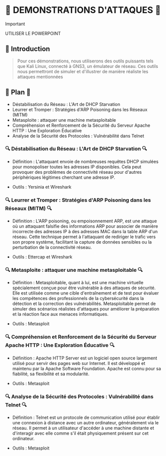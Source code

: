# 🔐 DEMONSTRATIONS D'ATTAQUES 🔐

> [!IMPORTANT]
> UTILISER LE POWERPOINT

## 📣 Introduction

> Pour ces démonstrations, nous utiliserons des outils puissants tels que Kali Linux, connecté à GNS3, un émulateur de réseau. Ces outils nous permettront de simuler et d'illustrer de manière réaliste les attaques mentionnées


## 📍 Plan 📍

- Déstabilisation du Réseau : L'Art de DHCP Starvation
- Leurrer et Tromper : Stratégies d'ARP Poisoning dans les Réseaux (MITM)
- Metasploite : attaquer une machine metasploitable 
- Compréhension et Renforcement de la Sécurité du Serveur Apache HTTP : Une Exploration Éducative
- Analyse de la Sécurité des Protocoles : Vulnérabilité dans Telnet

### 🔍 Déstabilisation du Réseau : L'Art de DHCP Starvation 🔍

- Définition : L'attaquant envoie de nombreuses requêtes DHCP simulées pour monopoliser toutes les adresses IP disponibles.
Cela peut provoquer des problèmes de connectivité réseau pour d'autres périphériques légitimes cherchant une adresse IP.

- Outils : Yersinia et Wireshark

### 🔍 Leurrer et Tromper : Stratégies d'ARP Poisoning dans les Réseaux (MITM) 🔍

- Définition : L'ARP poisoning, ou empoisonnement ARP, est une attaque où un attaquant falsifie des informations ARP pour associer de manière incorrecte des adresses IP à des adresses MAC dans la table ARP d'un réseau. Cette technique permet à l'attaquant de rediriger le trafic vers son propre système, facilitant la capture de données sensibles ou la perturbation de la connectivité réseau.


- Outils : Ettercap et Wireshark

### 🔍 Metasploite : attaquer une machine metasploitable 🔍

- Définition : Metasploitable, quant à lui, est une machine virtuelle spécialement conçue pour être vulnérable à des attaques de sécurité. Elle est utilisée comme une cible d'entraînement et de test pour évaluer les compétences des professionnels de la cybersécurité dans la détection et la correction des vulnérabilités. 
Metasploitable permet de simuler des scénarios réalistes d'attaques pour améliorer la préparation et la réaction face aux menaces informatiques.

- Outils : Metasploit

### 🔍 Compréhension et Renforcement de la Sécurité du Serveur Apache HTTP : Une Exploration Éducative 🔍

- Définition : Apache HTTP Server est un logiciel open source largement utilisé pour servir des pages web sur Internet. Il est développé et maintenu par la Apache Software Foundation. Apache est connu pour sa fiabilité, sa flexibilité et sa modularité. 


- Outils : Metasploit 

### 🔍 Analyse de la Sécurité des Protocoles : Vulnérabilité dans Telnet 🔍

- Définition : Telnet est un protocole de communication utilisé pour établir une connexion à distance avec un autre ordinateur, généralement via le réseau. 
Il permet à un utilisateur d'accéder à une machine distante et d'interagir avec elle comme s'il était physiquement présent sur cet ordinateur.

- Outils : Metasploit



  






